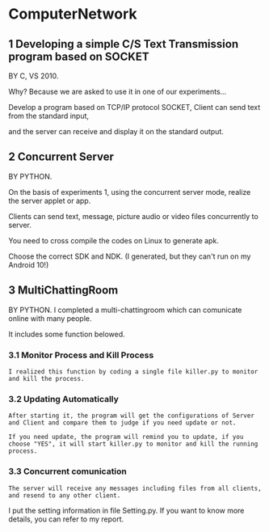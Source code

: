 # ComputerNetwork

## 1 Developing a simple C/S Text Transmission program based on SOCKET
BY C, VS 2010.

Why? Because we are asked to use it in one of our experiments...

Develop a program based on TCP/IP protocol SOCKET, Client can send text from the standard input,

and the server can receive and display it on the standard output.

## 2 Concurrent Server
BY PYTHON.

On the basis of experiments 1, using the concurrent server mode, realize the server applet or app.  

Clients can send text, message, picture audio or video files concurrently to server.

You need to cross compile the codes on Linux to generate apk.

Choose the correct SDK and NDK. (I generated, but they can't run on my Android 10!)

## 3 MultiChattingRoom
BY PYTHON.
I completed a multi-chattingroom which can comunicate online with many people.

It includes some function belowed.
	
### 3.1 Monitor Process and Kill Process
	I realized this function by coding a single file killer.py to monitor and kill the process.

### 3.2 Updating Automatically
	After starting it, the program will get the configurations of Server and Client and compare them to judge if you need update or not.

	If you need update, the program will remind you to update, if you choose "YES", it will start killer.py to monitor and kill the running process.

### 3.3 Concurrent comunication
	The server will receive any messages including files from all clients, and resend to any other client.


I put the setting information in file Setting.py. If you want to know more details, you can refer to my report.